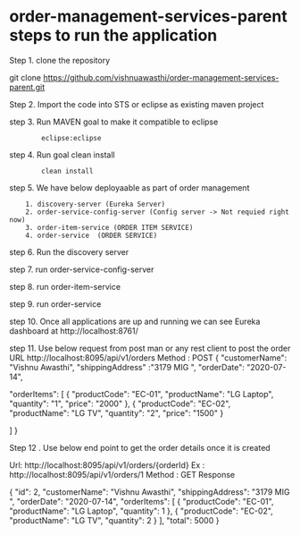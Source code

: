# order-management-services-parent steps to run the application

Step 1. clone the repository 

git clone https://github.com/vishnuawasthi/order-management-services-parent.git

Step 2.  Import the code into STS or eclipse as existing maven project 

step 3.  Run MAVEN goal to make it compatible to eclipse 

			eclipse:eclipse
			
step 4. Run goal clean install 

			clean install 
			
step 5. We have below deployaable as part of order management 

		1. discovery-server (Eureka Server)
		2. order-service-config-server (Config server -> Not requied right now)
		3. order-item-service (ORDER ITEM SERVICE)
		4. order-service  (ORDER SERVICE)
		
step 6. Run the discovery server 

step 7. run order-service-config-server

step 8. run order-item-service 

step 9.  run order-service 

step 10. Once all applications are up and running we can see Eureka dashboard at http://localhost:8761/


step 11.  Use below request from post man or any rest client to post the order 
URL http://localhost:8095/api/v1/orders
Method : POST
{
  "customerName": "Vishnu Awasthi",
  "shippingAddress" :"3179 MIG ",
  "orderDate": "2020-07-14",
 
  "orderItems": [
    {
      "productCode": "EC-01",
      "productName": "LG Laptop",
      "quantity": "1",
      "price": "2000"
    },
    {
      "productCode": "EC-02",
      "productName": "LG TV",
      "quantity": "2",
      "price": "1500"
    }
    
  ]
}

Step 12 . Use below end point to get the order details once it is created 

 Url: http://localhost:8095/api/v1/orders/{orderId}
 Ex : http://localhost:8095/api/v1/orders/1
 Method : GET
 Response 
 
 {
    "id": 2,
    "customerName": "Vishnu Awasthi",
    "shippingAddress": "3179 MIG ",
    "orderDate": "2020-07-14",
    "orderItems": [
        {
            "productCode": "EC-01",
            "productName": "LG Laptop",
            "quantity": 1
        },
        {
            "productCode": "EC-02",
            "productName": "LG TV",
            "quantity": 2
        }
    ],
    "total": 5000
}




